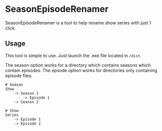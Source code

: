 # SeasonEpisodeRenamer

SeasonEpisodeRenamer is a tool to help rename show series with just 1 click.

## Usage

This tool is simple to use. Just launch the .exe file located in `/dist`.

The season option works for a directory which contains seasons which contain episodes. The epsode option works for directories only containing episode files. 

```
# Season
Show
    -> Season 1
        -> Episode 1
    -> Season 2
```


```
# Show
Series
    -> Episode 1
    -> Episode 2
```


